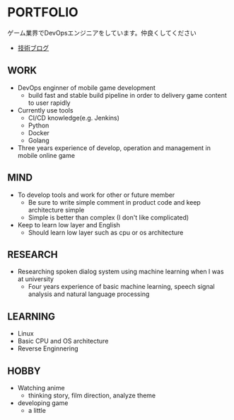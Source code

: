 # PORTFOLIO
ゲーム業界でDevOpsエンジニアをしています。仲良くしてください

- [技術ブログ](https://garicchi.github.io)

## WORK
- DevOps enginner of mobile game development
  - build fast and stable build pipeline in order to delivery game content to user rapidly
- Currently use tools
  - CI/CD knowledge(e.g. Jenkins)
  - Python
  - Docker
  - Golang
- Three years experience of develop, operation and management in mobile online game

## MIND
- To develop tools and work for other or future member
  - Be sure to write simple comment in product code and keep architecture simple
  - Simple is better than complex (I don't like complicated)
- Keep to learn low layer and English
  - Should learn low layer such as cpu or os architecture
  
## RESEARCH
- Researching spoken dialog system using machine learning when I was at university
  - Four years experience of basic machine learning, speech signal analysis and natural language processing

## LEARNING
- Linux
- Basic CPU and OS architecture
- Reverse Enginnering

## HOBBY
- Watching anime
  - thinking story, film direction, analyze theme
- developing game
  - a little
